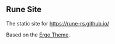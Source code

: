 ## Rune Site

The static site for https://rune-rs.github.io/

Based on the [Ergo Theme](https://www.getzola.org/themes/ergo/).
